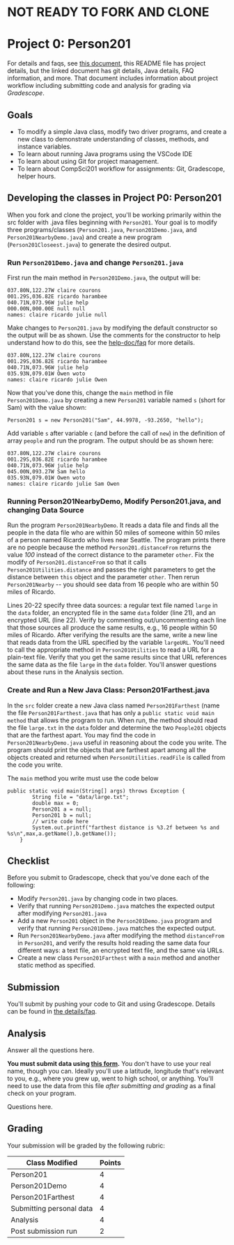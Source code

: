 # NOT READY TO FORK AND CLONE

# Project 0: Person201

For details and faqs, see [this document](docs/details.md), this README file has project details, but the linked document has git details, Java details, FAQ information, and more. That document includes information about project workflow including submitting code and analysis for grading via _Gradescope_.

## Goals

* To modify a simple Java class, modify two driver programs, and create a new class to demonstrate understanding of classes, methods, and instance variables.
* To learn about running Java programs using the VSCode IDE
* To learn about using Git for project management.
* To learn about CompSci201 workflow for assignments: Git, Gradescope, helper hours.


## Developing the classes in Project P0: Person201

When you fork and clone the project, you'll be working primarily within the src folder with .java files beginning with `Person201`. Your goal is to modify three programs/classes (`Person201.java`, `Person201Demo.java`, and `Person201NearbyDemo.java`) and create a new program (`Person201Closeest.java`) to generate the desired output. 


### Run `Person201Demo.java` and change `Person201.java`

First run the main method in `Person201Demo.java`, the output will be:

```
037.80N,122.27W claire courons
001.29S,036.82E ricardo harambee
040.71N,073.96W julie help
000.00N,000.00E null null
names: claire ricardo julie null 
```

Make changes to `Person201.java` by modifying the default constructor so the output will be as shown. Use the comments for the constructor 
to help understand how to do this, see the [help-doc/faq](docs/details.md) for more details.

```
037.80N,122.27W claire courons
001.29S,036.82E ricardo harambee
040.71N,073.96W julie help
035.93N,079.01W Owen woto
names: claire ricardo julie Owen
```

Now that you've done this, change the `main` method in file `Person201Demo.java` by creating a new `Person201` variable named `s` (short for Sam) with the value shown:

`Person201 s = new Person201("Sam", 44.9978, -93.2650, "hello");`

Add variable `s` after variable `c` (and before the call of `new`) in the definition of array `people` and run the program. The
output should be as shown here:

```
037.80N,122.27W claire courons
001.29S,036.82E ricardo harambee
040.71N,073.96W julie help
045.00N,093.27W Sam hello
035.93N,079.01W Owen woto
names: claire ricardo julie Sam Owen 
```

### Running Person201NearbyDemo, Modify Person201.java, and changing Data Source

Run the program `Person201NearbyDemo`. It reads a data file and finds all the people in the data file who are within 50 miles of someone within 50 miles of a person named Ricardo who lives near Seattle. The program prints there are no people because the method `Person201.distanceFrom` returns the value _100_ instead of the correct distance to the parameter `other`. Fix the modify of `Person201.distanceFrom` so that it calls
`Person201Utilities.distance` and passes the right parameters to get the distance between `this` object and the parameter `other`. Then rerun
`Person201Nearby` -- you should see data from 16 people who are within 50 miles of Ricardo.

Lines 20-22 specify three data sources: a regular text file named `large` in the `data` folder, an encrypted file in the same `data` folder (line 21), and an encrypted URL (line 22). Verify by commenting out/uncommenting each line that those sources all produce the same results, e.g., 16 people within 50 miles of Ricardo. After verifying the results are the same, write a new line that reads data from the URL specified by the
variable `largeURL`. You'll need to call the appropriate method in `Person201Utilities` to read a URL for a plain-text file. Verify that you get the same results since that URL references the same data as the file `large` in the `data` folder. You'll answer questions about these
runs in the Analysis section. 


### Create and Run a New Java Class: **Person201Farthest.java**

In the `src` folder create a new Java class named `Person201Farthest` (name the file `Person201Farthest.java` that has only a `public static void main method` that allows the program to run. When run, the method should read the file `large.txt` in the `data` folder and determine the two `People201` objects that are the farthest apart. You may find the code in `Person201NearbyDemo.java` useful in reasoning about the code you write. The program should print the objects that are farthest apart among all the objects created and returned when `PersonUtilities.readFile` is called from the code you write.

The `main` method you write must use the code below 
```
public static void main(String[] args) throws Exception {
        String file = "data/large.txt";
        double max = 0;
        Person201 a = null;
        Person201 b = null;
        // write code here 
        System.out.printf("farthest distance is %3.2f between %s and %s\n",max,a.getName(),b.getName());
    }
```


## Checklist

Before you submit to Gradescope, check that you've done each of the following:

- Modify `Person201.java` by changing code in two places.
- Verify that running `Person201Demo.java` matches the expected output after modifying `Person201.java`
- Add a new `Person201` object in the `Person201Demo.java` program and verify that running `Person201Demo.java` matches the expected output.
- Run `Person201NearbyDemo.java` after modifying the method `distanceFrom` in  `Person201`, and verify the results hold reading the same data 
four different ways: a text file, an encrypted text file, and the same via URLs.
- Create a new class `Person201Farthest` with a `main` method and another static method as specified.

## Submission

You'll submit by pushing your code to Git and using Gradescope. Details can be found in [the details/faq](docs/details.md).

## Analysis

Answer all the questions here.

**You must submit data using [this form](https://forms.office.com/r/wSdMU6NrKE).** You don't have to use your real name, though you can. Ideally
you'll use a latitude, longitude that's relevant to you, e.g., where you grew up, went to high school, or anything. You'll need
to use the data from this file *after submitting and grading* as a final check on your program.

Questions here.

## Grading


Your submission will be graded by the following rubric:

| Class Modified | Points |
| ------ | ------ |
| Person201 | 4 |
| Person201Demo | 4 |
| Person201Farthest | 4 |
| Submitting personal data | 4 |
| Analysis | 4 |
| Post submission run| 2 |

